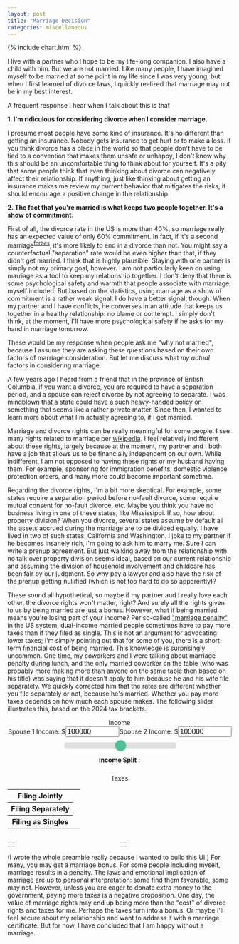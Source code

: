 ```yaml
---
layout: post
title: "Marriage Decision"
categories: miscellaneous
---
```


{% include chart.html %}

I live with a partner who I hope to be my life-long companion. I also have a child with him. But we are not married. Like many people, I have imagined myself to be married at some point in my life since I was very young, but when I first learned of divorce laws, I quickly realized that marriage may not be in my best interest.

A frequent response I hear when I talk about this is that

**1. I'm ridiculous for considering divorce when I consider marriage.**

I presume most people have some kind of insurance. It's no different than getting an insurance. Nobody gets insurance to get hurt or to make a loss. If you think divorce has a place in the world so that people don't have to be tied to a convention that makes them unsafe or unhappy, I don't know why this should be an uncomfortable thing to think about for yourself. It's a pity that some people think that even thinking about divorce can negatively affect their relationship. If anything, just like thinking about getting an insurance makes me review my current behavior that mitigates the risks, it should encourage a positive change in the relationship.

**2. The fact that you're married is what keeps two people together. It's a show of commitment.**

First of all, the divorce rate in the US is more than 40%, so marriage really has an expected value of only 60% commitment. In fact, if it's a second marriage<sup>[forbes](https://www.forbes.com/advisor/legal/divorce/divorce-statistics/)</sup>, it's more likely to end in a divorce than not. You might say a counterfactual "separation" rate would be even higher than that, if they didn't get married. I think that is highly plausible. Staying with one partner is simply not my primary goal, however. I am not particularly keen on using marriage as a tool to keep my relationship together. I don't deny that there is some psychological safety and warmth that people associate with marriage, myself included. But based on the statistics, using marriage as a show of commitment is a rather weak signal. I do have a better signal, though. When my partner and I have conflicts, he converses in an attitude that keeps us together in a healthy relationship: no blame or contempt. I simply don't think, at the moment, I'll have more psychological safety if he asks for my hand in marriage tomorrow.

These would be my response when people ask me "why not married", because I assume they are asking these questions based on their own factors of marriage consideration. But let me discuss what *my actual* factors in considering marriage.

A few years ago I heard from a friend that in the province of British Columbia, if you want a divorce, you are required to have a separation period, and a spouse can reject divorce by not agreeing to separate. I was mindblown that a state could have a such heavy-handed policy on something that seems like a rather private matter. Since then, I wanted to learn more about what I'm actually agreeing to, if I get married.

Marriage and divorce rights can be really meaningful for some people. I see many rights related to marriage per [wikipedia](https://en.wikipedia.org/wiki/Rights_and_responsibilities_of_marriages_in_the_United_States). I feel relatively indifferent about these rights, largely because at the moment, my partner and I both have a job that allows us to be financially independent on our own. While indifferent, I am not opposed to having these rights or my husband having them. For example, sponsoring for immigration benefits, domestic violence protection orders, and many more could become important sometime.

Regarding the divorce rights, I'm a bit more skeptical. For example, some states require a separation period before no-fault divorce, some require mutual consent for no-fault divorce, etc. Maybe you think you have no business living in one of these states, like Mississippi. If so, how about property division? When you divorce, several states assume by default all the assets accrued during the marriage are to be divided equally. I have lived in two of such states, California and Washington. I joke to my partner if he becomes insanely rich, I'm going to ask him to marry me. Sure I can write a prenup agreement. But just walking away from the relationship with no talk over property division seems ideal, based on our current relationship and assuming the division of household involvement and childcare has been fair by our judgment. So why pay a lawyer and also have the risk of the prenup getting nullified (which is not too hard to do so apparently)?

These sound all hypothetical, so maybe if my partner and I really love each other, the divorce rights won't matter, right? And surely all the rights given to us by being married are just a bonus. However, what if being married means you're losing part of your income? Per so-called ["marriage penalty"](https://en.wikipedia.org/wiki/Marriage_penalty) in the US system, dual-income married people sometimes have to pay more taxes than if they filed as single. This is not an argument for advocating lower taxes; I'm simply pointing out that for some of you, there is a short-term financial cost of being married. This knowledge is surprisingly uncommon. One time, my coworkers and I were talking about marriage penalty during lunch, and the only married coworker on the table (who was probably more making more than anyone on the same table then based on his title) was saying that it doesn't apply to him because he and his wife file separately. We quickly corrected him that the rates are different whether you file separately or not, because he's married. Whether you pay more taxes depends on how much each spouse makes. The following slider illustrates this, based on the 2024 tax brackets.
<style>
.slidecontainer {
  width: 50%;
  padding: 10px 0;
}
.slider {
  -webkit-appearance: none;
  width: 100%;
  height: 15px;
  border-radius: 5px;
  background: #d3d3d3;
  outline: none;
  opacity: 0.7;
  -webkit-transition: .2s;
  transition: opacity .2s;
}

.slider::-webkit-slider-thumb {
-webkit-appearance: none;
appearance: none;
width: 25px;
height: 25px;
border-radius: 50%;
background: #04AA6D;
cursor: pointer;
}

.slider::-moz-range-thumb {
width: 25px;
height: 25px;
border-radius: 50%;
background: #04AA6D;
cursor: pointer;
}

#my-bar .bar {
  --labels-size: 200px;
}

.number-input {
    font-size: 16px;
    width: 120px;
}


</style>
<div align="center">
<div align="center">
<div>Income</div>
<div style="display: flex;">
<div style="flex: 50%">Spouse 1 Income: $<input class="number-input" type="number" id="spouseOneIncome" value="100000" min="0"></div>
<div style="flex: 50%">Spouse 2 Income: $<input class="number-input" type="number" id="spouseTwoIncome" value="100000" min="0"></div>
</div>

<div class="slidecontainer">
  <input type="range" min="0" max="100" value="50" class="slider" id="division">
  <p><b>Income Split</b> <span id="sliderValue"></span>:<span id="oppositeSliderValue"></span></p>
</div>
</div>

<div align="center">
<div>Taxes</div>
<div id="my-bar">
<table class="charts-css bar show-heading show-labels data-spacing-10 show-primary-axis show-data-axes data-outside">
<tbody>
<tr> <th scope="col">Filing Jointly</th><td id="jointly" style="--size: 0.5;"><span class="data outside" id="totalTaxJointly"></span></td> </tr>
<tr><th scope="col">Filing Separately</th><td id="separately" style="--size: 1.0;"><span class="data outside" id="totalTaxSeparate"></span></td> </tr>
<tr><th scope="col">Filing as Singles</th><td id="single" style="--size: 0.7;"><span class="data outside" id="totalTaxSingle"></span></td></tr>
</tbody></table>
</div>

<div style="display: flex;">
<table class="charts-css bar reverse data-spacing-10 show-primary-axis show-data-axes hide-data">
<tbody>
<tr><td id="positive-difference" style="--size: 0.7;"><span id="positive-value"></span></td></tr>
</tbody></table>

<table class="charts-css bar hide-data data-spacing-10 show-primary-axis show-data-axes">
<tbody>
<tr><td id="negative-difference" style="--size: 0.7;"><span id="negative-value"></span></td></tr>
</tbody></table>
</div>
<div><span id="difference"></span></div>
<script>
let USDollar = new Intl.NumberFormat('en-US', {
    style: 'currency',
    currency: 'USD',
    maximumFractionDigits: 0,
});
var slider = document.getElementById("division");
var spouseOneIncome = document.getElementById("spouseOneIncome");
var spouseTwoIncome = document.getElementById("spouseTwoIncome");
var numberInput = document.getElementsByClassName("number-input");
var sliderValue = document.getElementById("sliderValue");
var oppositeSliderValue = document.getElementById("oppositeSliderValue");
var totalTaxJointly = document.getElementById("totalTaxJointly");
var totalTaxSingle = document.getElementById("totalTaxSingle");
var totalTaxSeparate = document.getElementById("totalTaxSeparate");
var jointlyBar = document.getElementById("jointly");
var singleBar = document.getElementById("single");
var separatelyBar = document.getElementById("separately");
var negativeDifferenceBar = document.getElementById("negative-difference");
var negativeDifferenceValue = document.getElementById("negative-value");
var positiveDifferenceBar = document.getElementById("positive-difference");
var positiveDifferenceValue = document.getElementById("positive-value");
var differenceString = document.getElementById("difference");
function filingSeparately(income) {
    // console.log("separately")
    // console.log(Math.round(Math.min(income, 11600) * 0.10))
    // console.log(Math.round(Math.max(0, Math.min(income - 11600, 47150 - 11600)) * 0.12))
    // console.log(Math.round(Math.max(0, Math.min(income-47151, 100525 - 47151))* 0.22))
    // console.log(Math.round(Math.max(0, Math.min(income-100525, 191950-100525)) * 0.24))
    // console.log(Math.round(Math.max(0, Math.min(income-191950, 243725-191950)) * 0.32))
    // console.log(Math.round(Math.max(0, Math.min(income-243725, 365600-243725)) * 0.35))
    // console.log(Math.round(Math.max(0, income-365600) * 0.37))
    return Math.max(0, Math.round(Math.min(income, 11600) * 0.10) + Math.round(Math.max(0, Math.min(income - 11600, 47150 - 11600)) * 0.12) + Math.round(Math.max(0, Math.min(income-47151, 100525 - 47151))* 0.22) + Math.round(Math.max(0, Math.min(income-100525, 191950-100525)) * 0.24) + Math.round(Math.max(0, Math.min(income-191950, 243725-191950)) * 0.32) + Math.round(Math.max(0, Math.min(income-243725, 365600-243725)) * 0.35) + Math.round(Math.max(0, income-365600) * 0.37))
}
function filingSingle(income) {
    return Math.max(0, Math.round(Math.min(income, 11600) * 0.10) + Math.round(Math.max(0, Math.min(income - 11600, 47150 - 11600)) * 0.12) + Math.round(Math.max(0, Math.min(income-47151, 100525 - 47151))*0.22) + Math.round(Math.max(0, Math.min(income-100525, 191950-100525)) * 0.24) + Math.round(Math.max(0, Math.min(income-191950, 243725-191950)) * 0.32) + Math.round(Math.max(0, Math.min(income-243725, 609350-243725)) * 0.35) + Math.round(Math.max(0, income-609350) * 0.37))
}
function filingJointly(income) {
    // console.log("jointly")
    // console.log(Math.round(Math.min(income, 23200) * 0.10))
    // console.log(Math.round(Math.max(0, Math.min(income - 23200, 94300 - 23200)) * 0.12))
    // console.log(Math.round(Math.max(0, Math.min(income-94300, 201050 - 94300))* 0.22))
    // console.log(Math.round(Math.max(0, Math.min(income-201050, 383900-201050)) * 0.24))
    // console.log(Math.round(Math.max(0, Math.min(income-383900, 487450-383900)) * 0.32))
    // console.log(Math.round(Math.max(0, Math.min(income-487450, 731200-487450)) * 0.35))
    // console.log(Math.round(Math.max(0, income-731200) * 0.37))
    return Math.max(0, Math.round(Math.min(income, 23200) * 0.10) + Math.round(Math.max(0, Math.min(income - 23200, 94300 - 23200)) * 0.12) + Math.round(Math.max(0, Math.min(income-94300, 201050 - 94300))* 0.22) + Math.round(Math.max(0, Math.min(income-201050, 383900-201050)) * 0.24) + Math.round(Math.max(0, Math.min(income-383900, 487450-383900)) * 0.32) + Math.round(Math.max(0, Math.min(income-487450, 731200-487450)) * 0.35) + Math.round(Math.max(0, income-731200) * 0.37))
}
function totalTaxUpdate() {
    const totalIncome = parseInt(spouseOneIncome.value) + parseInt(spouseTwoIncome.value);
    const separateTotal = filingSeparately(spouseOneIncome.value-14600) + filingSeparately(spouseTwoIncome.value-14600);
    const singleTotal = filingSingle(spouseOneIncome.value-14600) + filingSingle(spouseTwoIncome.value-14600);
    const jointTotal = filingJointly(totalIncome - 29200);
    const maxValue = totalIncome * 0.37;
    const minMarriage = Math.min(jointTotal, separateTotal);
    singleBar.style = `--size: ${singleTotal/maxValue};`
    jointlyBar.style = `--size: ${jointTotal/maxValue};`
    separatelyBar.style = `--size: ${separateTotal/maxValue};`
    totalTaxSeparate.innerHTML = `${USDollar.format(separateTotal)}`;
    totalTaxSingle.innerHTML = `${USDollar.format(singleTotal)}`;
    totalTaxJointly.innerHTML = `${USDollar.format(jointTotal)}`;
    const difference = minMarriage - singleTotal;
    if (difference < 0) {
        negativeDifferenceBar.style = `--size: ${2*Math.abs(difference)/maxValue}; --color: green;`
        positiveDifferenceBar.style = `--size: 0; --color: red;`
    } else {
        positiveDifferenceBar.style = `--size: ${2*Math.abs(difference)/maxValue}; --color: red;`
        negativeDifferenceBar.style = `--size: 0; --color: green;`
    }
    differenceString.innerHTML = `Marriage ${difference > 0 ? 'Penalty of ': 'Bonus of '} ${USDollar.format(Math.abs(difference))}`;
}
function sliderUpdate() {
    const totalIncome = parseInt(spouseOneIncome.value) + parseInt(spouseTwoIncome.value);
    const sliderInt = Math.round(spouseOneIncome.value * 100 / totalIncome);
    sliderValue.innerHTML = sliderInt;
    slider.value = sliderInt;
    oppositeSliderValue.innerHTML = 100 - slider.value;
}

sliderValue.innerHTML = slider.value;
oppositeSliderValue.innerHTML = 100 - slider.value;
totalTaxUpdate();
slider.oninput = function() {
    sliderValue.innerHTML = slider.value;
    oppositeSliderValue.innerHTML = 100 - slider.value;
    const total = parseInt(spouseOneIncome.value) + parseInt(spouseTwoIncome.value);
    const division = parseInt(slider.value);
    spouseOneIncome.value = Math.round(total * division/ 100);
    spouseTwoIncome.value = Math.round(total * (100 - division) / 100);
    totalTaxUpdate();
}
spouseOneIncome.oninput = function() {
    totalTaxUpdate();
    sliderUpdate();
}
spouseTwoIncome.oninput = function() {
    totalTaxUpdate();
    sliderUpdate();
}
numberInput.oninput = function() {
    totalTaxUpdate();
    sliderUpdate();
}

</script>
</div>
</div>
(I wrote the whole preamble really because I wanted to build this UI.) For many, you may get a marriage bonus. For some people including myself, marriage results in a penalty. The laws and emotional implication of marriage are up to personal interpretation: some find them favorable, some may not. However, unless you are eager to donate extra money to the government, paying more taxes is a negative proposition. One day, the value of marriage rights may end up being more than the "cost" of divorce rights and taxes for me. Perhaps the taxes turn into a bonus. Or maybe I'll feel secure about my relationship and want to address it with a marriage certificate. But for now, I have concluded that I am happy without a marriage.
